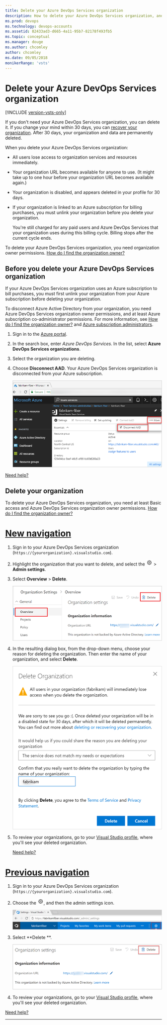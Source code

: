 ```yaml
---
title: Delete your Azure DevOps Services organization
description: How to delete your Azure DevOps Services organization, and what happens to users when you do.
ms.prod: devops
ms.technology: devops-accounts
ms.assetid: 82433ad3-d665-4a11-95b7-82178f493fb5
ms.topic: conceptual
ms.manager: douge
ms.author: chcomley
author: chcomley
ms.date: 09/05/2018
monikerRange: 'vsts'
---
```


# Delete your Azure DevOps Services organization

[!INCLUDE [version-vsts-only](../../_shared/version-vsts-only.md)]

If you don't need your Azure DevOps Services organization, you can delete it. If you change your mind within 30 days, you can [recover your organization](recover-your-vsts-organization.md).
After 30 days, your organization and data are permanently deleted.

When you delete your Azure DevOps Services organization:

* All users lose access to organization services and resources immediately.

* Your organization URL becomes available for anyone to use. (It might take up to one hour before your organization URL becomes available again.)

* Your organization is disabled, and appears deleted in your profile for 30 days.

* If your organization is linked to an Azure subscription for billing purchases, you must unlink your organization before you delete your organization.

  You're still charged for any paid users and Azure DevOps Services that your organization uses during this billing cycle. Billing stops after the current cycle ends.

To delete your Azure DevOps Services organization, you need organization owner permissions. [How do I find the organization owner?](faq-delete-restore-vsts-organization.md#find-owner)

## Before you delete your Azure DevOps Services organization

If your Azure DevOps Services organization uses an Azure subscription to bill purchases, you must first unlink your organization from your Azure subscription before deleting your organization.

To disconnect Azure Active Directory from your organization, you need Azure DevOps Services organization owner permissions, and at least Azure subscription co-administrator permissions. For more information, see [How do I find the organization owner?](faq-delete-restore-vsts-organization.md#find-owner) and [Azure subscription administrators](https://azure.microsoft.com/documentation/articles/billing-add-change-azure-subscription-administrator/).

1. Sign in to the [Azure portal](https://portal.azure.com).
2. In the search box, enter *Azure DevOps Services*. In the list, select **Azure DevOps Services organizations**.
3. Select the organization you are deleting.
4. Choose **Disconnect AAD**. Your Azure DevOps Services organization is disconnected from your Azure subscription.

   ![Screenshot of the Azure portal, with Disconnect AAD highlighted](_img/delete-organization/app_unlinkvsoorganization2.png)

  [Need help?](faq-delete-restore-vsts-organization.md#get-support)

## Delete your organization

To delete your Azure DevOps Services organization, you need at least Basic access and Azure DevOps Services organization owner
permissions. [How do I find the organization owner?](faq-delete-restore-vsts-organization.md#find-owner)

# [New navigation](#tab/new-nav)

1. Sign in to your Azure DevOps Services organization (```https://{yourorganization}.visualstudio.com```).
2. Highlight the organization that you want to delete, and select the ![gear icon](../../_img/icons/gear-icon.png) > **Admin settings**.

3. Select **Overview** > **Delete**.

   ![Screenshot of organization settings, with Overview and Delete highlighted](_img/delete-vsts-organization/organization-overview-settings.png)

4. In the resulting dialog box, from the drop-down menu, choose your reason for deleting the organization. Then enter the name of your organization, and select **Delete**.

   ![Screenshot of Delete Account dialog box](_img/delete-organization/delete-organization-popup.png)

5. To review your organizations, go to your [Visual Studio profile](https://app.vsaex.visualstudio.com/profile/view), where you'll see your deleted organization.

   [Need help?](faq-delete-restore-vsts-organization.md#get-support)

# [Previous navigation](#tab/previous-nav)

1. Sign in to your Azure DevOps Services organization (```https://{yourorganization}.visualstudio.com```).

2. Choose the ![gear icon](../../_img/icons/gear-icon.png), and then the admin settings icon.

   ![Screenshot of Open admin settings](../../_shared/_img/settings/open-admin-settings-horz-browser.png)

3. Select **Delete **.

   ![Screenshot of Organization settings dialog box, with Delete highlighted](_img/delete-vsts-organization/organization-settings-delete.png)

4. To review your organizations, go to your [Visual Studio profile](https://app.vsaex.visualstudio.com/profile/view), where you'll see your deleted organization.

  [Need help?](faq-delete-restore-vsts-organization.md#get-support)

---
